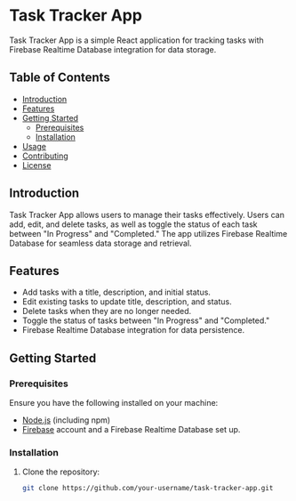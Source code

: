 # Task Tracker App

Task Tracker App is a simple React application for tracking tasks with Firebase Realtime Database integration for data storage.

## Table of Contents

- [Introduction](#introduction)
- [Features](#features)
- [Getting Started](#getting-started)
  - [Prerequisites](#prerequisites)
  - [Installation](#installation)
- [Usage](#usage)
- [Contributing](#contributing)
- [License](#license)

## Introduction

Task Tracker App allows users to manage their tasks effectively. Users can add, edit, and delete tasks, as well as toggle the status of each task between "In Progress" and "Completed." The app utilizes Firebase Realtime Database for seamless data storage and retrieval.

## Features

- Add tasks with a title, description, and initial status.
- Edit existing tasks to update title, description, and status.
- Delete tasks when they are no longer needed.
- Toggle the status of tasks between "In Progress" and "Completed."
- Firebase Realtime Database integration for data persistence.

## Getting Started

### Prerequisites

Ensure you have the following installed on your machine:

- [Node.js](https://nodejs.org/) (including npm)
- [Firebase](https://firebase.google.com/) account and a Firebase Realtime Database set up.

### Installation

1. Clone the repository:

   ```bash
   git clone https://github.com/your-username/task-tracker-app.git
